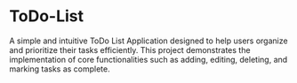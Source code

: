 # ToDo-List
A simple and intuitive ToDo List Application designed to help users organize and prioritize their tasks efficiently. This project demonstrates the implementation of core functionalities such as adding, editing, deleting, and marking tasks as complete.
